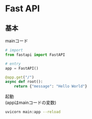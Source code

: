 # Fast API

## 基本

mainコード  

```python
# import
from fastapi import FastAPI

# entry
app = FastAPI()

@app.get("/")
async def root():
    return {"message": "Hello World"}
```

起動  
(appはmainコードの変数)  

```sh
uvicorn main:app --reload
```
